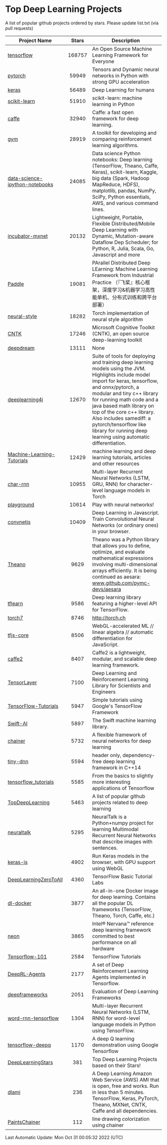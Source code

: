 # Top Deep Learning Projects
A list of popular github projects ordered by stars.
Please update list.txt (via pull requests)

|Project Name| Stars | Description |
| ---------- |:-----:| ----------- |
| [tensorflow](https://github.com/tensorflow/tensorflow) | 168757 | An Open Source Machine Learning Framework for Everyone |
| [pytorch](https://github.com/pytorch/pytorch) | 59949 | Tensors and Dynamic neural networks in Python with strong GPU acceleration |
| [keras](https://github.com/keras-team/keras) | 56489 | Deep Learning for humans |
| [scikit-learn](https://github.com/scikit-learn/scikit-learn) | 51910 | scikit-learn: machine learning in Python |
| [caffe](https://github.com/BVLC/caffe) | 32940 | Caffe: a fast open framework for deep learning. |
| [gym](https://github.com/openai/gym) | 28919 | A toolkit for developing and comparing reinforcement learning algorithms. |
| [data-science-ipython-notebooks](https://github.com/donnemartin/data-science-ipython-notebooks) | 24085 | Data science Python notebooks: Deep learning (TensorFlow, Theano, Caffe, Keras), scikit-learn, Kaggle, big data (Spark, Hadoop MapReduce, HDFS), matplotlib, pandas, NumPy, SciPy, Python essentials, AWS, and various command lines. |
| [incubator-mxnet](https://github.com/apache/incubator-mxnet) | 20132 | Lightweight, Portable, Flexible Distributed/Mobile Deep Learning with Dynamic, Mutation-aware Dataflow Dep Scheduler; for Python, R, Julia, Scala, Go, Javascript and more |
| [Paddle](https://github.com/PaddlePaddle/Paddle) | 19081 | PArallel Distributed Deep LEarning: Machine Learning Framework from Industrial Practice （『飞桨』核心框架，深度学习&机器学习高性能单机、分布式训练和跨平台部署） |
| [neural-style](https://github.com/jcjohnson/neural-style) | 18282 | Torch implementation of neural style algorithm |
| [CNTK](https://github.com/microsoft/CNTK) | 17246 | Microsoft Cognitive Toolkit (CNTK), an open source deep-learning toolkit |
| [deepdream](https://github.com/google/deepdream) | 13111 | None |
| [deeplearning4j](https://github.com/deeplearning4j/deeplearning4j) | 12670 | Suite of tools for deploying and training deep learning models using the JVM. Highlights include model import for keras, tensorflow, and onnx/pytorch, a modular and tiny c++ library for running math code and a java based math library on top of the core c++ library. Also includes samediff: a pytorch/tensorflow like library for running deep learning using automatic differentiation. |
| [Machine-Learning-Tutorials](https://github.com/ujjwalkarn/Machine-Learning-Tutorials) | 12429 | machine learning and deep learning tutorials, articles and other resources  |
| [char-rnn](https://github.com/karpathy/char-rnn) | 10955 | Multi-layer Recurrent Neural Networks (LSTM, GRU, RNN) for character-level language models in Torch |
| [playground](https://github.com/tensorflow/playground) | 10614 | Play with neural networks! |
| [convnetjs](https://github.com/karpathy/convnetjs) | 10409 | Deep Learning in Javascript. Train Convolutional Neural Networks (or ordinary ones) in your browser. |
| [Theano](https://github.com/Theano/Theano) | 9629 | Theano was a Python library that allows you to define, optimize, and evaluate mathematical expressions involving multi-dimensional arrays efficiently. It is being continued as aesara: www.github.com/pymc-devs/aesara |
| [tflearn](https://github.com/tflearn/tflearn) | 9586 | Deep learning library featuring a higher-level API for TensorFlow. |
| [torch7](https://github.com/torch/torch7) | 8746 | http://torch.ch |
| [tfjs-core](https://github.com/tensorflow/tfjs-core) | 8506 | WebGL-accelerated ML // linear algebra // automatic differentiation for JavaScript. |
| [caffe2](https://github.com/facebookarchive/caffe2) | 8407 | Caffe2 is a lightweight, modular, and scalable deep learning framework. |
| [TensorLayer](https://github.com/tensorlayer/TensorLayer) | 7100 | Deep Learning and Reinforcement Learning Library for Scientists and Engineers  |
| [TensorFlow-Tutorials](https://github.com/nlintz/TensorFlow-Tutorials) | 5947 | Simple tutorials using Google's TensorFlow Framework |
| [Swift-AI](https://github.com/Swift-AI/Swift-AI) | 5897 | The Swift machine learning library. |
| [chainer](https://github.com/chainer/chainer) | 5732 | A flexible framework of neural networks for deep learning |
| [tiny-dnn](https://github.com/tiny-dnn/tiny-dnn) | 5594 | header only, dependency-free deep learning framework in C++14 |
| [tensorflow_tutorials](https://github.com/pkmital/tensorflow_tutorials) | 5585 | From the basics to slightly more interesting applications of Tensorflow |
| [TopDeepLearning](https://github.com/aymericdamien/TopDeepLearning) | 5463 | A list of popular github projects related to deep learning |
| [neuraltalk](https://github.com/karpathy/neuraltalk) | 5295 | NeuralTalk is a Python+numpy project for learning Multimodal Recurrent Neural Networks that describe images with sentences. |
| [keras-js](https://github.com/transcranial/keras-js) | 4902 | Run Keras models in the browser, with GPU support using WebGL |
| [DeepLearningZeroToAll](https://github.com/hunkim/DeepLearningZeroToAll) | 4360 | TensorFlow Basic Tutorial Labs |
| [dl-docker](https://github.com/floydhub/dl-docker) | 3877 | An all-in-one Docker image for deep learning. Contains all the popular DL frameworks (TensorFlow, Theano, Torch, Caffe, etc.) |
| [neon](https://github.com/NervanaSystems/neon) | 3865 | Intel® Nervana™ reference deep learning framework committed to best performance on all hardware |
| [Tensorflow-101](https://github.com/sjchoi86/Tensorflow-101) | 2584 | TensorFlow Tutorials |
| [DeepRL-Agents](https://github.com/awjuliani/DeepRL-Agents) | 2177 | A set of Deep Reinforcement Learning Agents implemented in Tensorflow. |
| [deepframeworks](https://github.com/zer0n/deepframeworks) | 2051 | Evaluation of Deep Learning Frameworks |
| [word-rnn-tensorflow](https://github.com/hunkim/word-rnn-tensorflow) | 1304 | Multi-layer Recurrent Neural Networks (LSTM, RNN) for word-level language models in Python using TensorFlow. |
| [tensorflow-deepq](https://github.com/siemanko/tensorflow-deepq) | 1170 | A deep Q learning demonstration using Google Tensorflow |
| [DeepLearningStars](https://github.com/hunkim/DeepLearningStars) | 381 | Top Deep Learning Projects based on their Stars! |
| [dlami](https://github.com/ritchieng/dlami) | 236 | A Deep Learning Amazon Web Service (AWS) AMI that is open, free and works. Run in less than 5 minutes. TensorFlow, Keras, PyTorch, Theano, MXNet, CNTK, Caffe and all dependencies. |
| [PaintsChainer](https://github.com/taizan/PaintsChainer) | 112 | line drawing colorization using chainer |

Last Automatic Update: Mon Oct 31 00:05:32 2022 (UTC)
